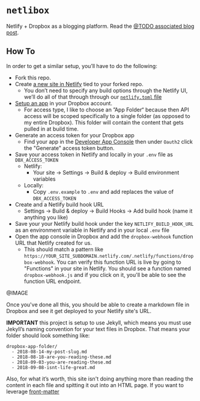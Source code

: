 # `netlibox`

Netlify + Dropbox as a blogging platform. Read the [@TODO associated blog post](http://google.com).

## How To

In order to get a similar setup, you’ll have to do the following:

- Fork this repo.
- Create [a new site in Netlify](https://app.netlify.com/start) tied to your forked repo.
  - You don’t need to specify any build options through the Netlify UI, we’ll do all of that through through our [`netlify.toml` file](<(https://www.netlify.com/docs/netlify-toml-reference/)>)
- [Setup an app](https://www.dropbox.com/developers/apps) in your Dropbox account.
  - For access type, I like to choose an ”App Folder“ because then API access will be scoped specifically to a single folder (as opposed to my entire Dropbox). This folder will contain the content that gets pulled in at build time.
- Generate an access token for your Dropbox app
  - Find your app in the [Developer App Console](https://www.dropbox.com/developers/apps) then under `Oauth2` click the "Generate" access token button.
- Save your access token in Netlify and locally in your `.env` file as `DBX_ACCESS_TOKEN`
  - Netlify:
    - Your site -> Settings -> Build & deploy -> Build environment variables
  - Locally:
    - Copy `.env.example` to `.env` and add replaces the value of `DBX_ACCESS_TOKEN`
- Create and a Netlify build hook URL
  - Settings -> Build & deploy -> Build Hooks -> Add build hook (name it anything you like)
- Save your your Netlify build hook under the key `NETLIFY_BUILD_HOOK_URL` as an environment variable in Netlify and in your local `.env` file
- Open the app console in Dropbox and add the `dropbox-webhook` function URL that Netlify created for us.
  - This should match a pattern like `https://YOUR_SITE_SUBDOMAIN.netlify.com/.netlify/functions/dropbox-webhook`. You can verify this function URL is live by going to "Functions" in your site in Netlify. You should see a function named `dropbox-webhook.js` and if you click on it, you'll be able to see the function URL endpoint.

@IMAGE

Once you've done all this, you should be able to create a markdown file in Dropbox and see it get deployed to your Netlify site's URL.

**IMPORTANT** this project is setup to use Jekyll, which means you must use Jekyll’s naming convention for your text files in Dropbox. That means your folder should look something like:

```
dropbox-app-folder/
  - 2018-08-14-my-post-slug.md
  - 2018-08-18-are-you-reading-these.md
  - 2018-09-03-you-are-reading-these.md
  - 2018-09-08-isnt-life-great.md
```

Also, for what it’s worth, this site isn't doing anything more than reading the content in each file and spitting it out into an HTML page. If you want to leverage [front-matter](https://jekyllrb.com/docs/front-matter/)
